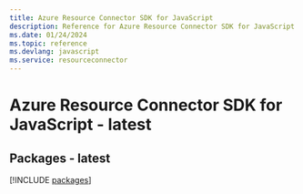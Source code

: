 ```yaml
---
title: Azure Resource Connector SDK for JavaScript
description: Reference for Azure Resource Connector SDK for JavaScript
ms.date: 01/24/2024
ms.topic: reference
ms.devlang: javascript
ms.service: resourceconnector
---
```

# Azure Resource Connector SDK for JavaScript - latest
## Packages - latest
[!INCLUDE [packages](resource-connector-index.md)]